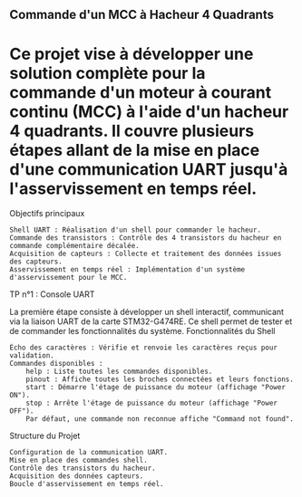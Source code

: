 ## Commande d'un MCC à Hacheur 4 Quadrants

# Ce projet vise à développer une solution complète pour la commande d'un moteur à courant continu (MCC) à l'aide d'un hacheur 4 quadrants. Il couvre plusieurs étapes allant de la mise en place d'une communication UART jusqu'à l'asservissement en temps réel.

Objectifs principaux

    Shell UART : Réalisation d'un shell pour commander le hacheur.
    Commande des transistors : Contrôle des 4 transistors du hacheur en commande complémentaire décalée.
    Acquisition de capteurs : Collecte et traitement des données issues des capteurs.
    Asservissement en temps réel : Implémentation d'un système d'asservissement pour le MCC.

TP n°1 : Console UART

La première étape consiste à développer un shell interactif, communicant via la liaison UART de la carte STM32-G474RE. Ce shell permet de tester et de commander les fonctionnalités du système.
Fonctionnalités du Shell

    Écho des caractères : Vérifie et renvoie les caractères reçus pour validation.
    Commandes disponibles :
        help : Liste toutes les commandes disponibles.
        pinout : Affiche toutes les broches connectées et leurs fonctions.
        start : Démarre l'étage de puissance du moteur (affichage "Power ON").
        stop : Arrête l'étage de puissance du moteur (affichage "Power OFF").
        Par défaut, une commande non reconnue affiche "Command not found".

Structure du Projet

    Configuration de la communication UART.
    Mise en place des commandes shell.
    Contrôle des transistors du hacheur.
    Acquisition des données capteurs.
    Boucle d'asservissement en temps réel.

